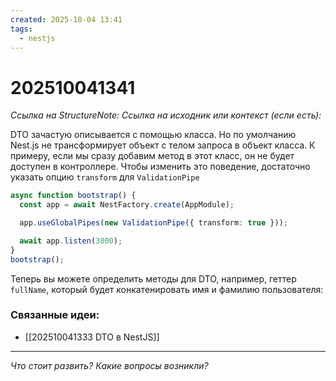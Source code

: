```yaml
---
created: 2025-10-04 13:41
tags:
  - nestjs
---
```

# 202510041341
*Ссылка на StructureNote:*
*Ссылка на исходник или контекст (если есть):* 

DTO зачастую описывается с помощью класса. Но по умолчанию Nest.js не трансформирует объект с телом запроса в объект класса. К примеру, если мы сразу добавим метод в этот класс, он не будет доступен в контроллере. Чтобы изменить это поведение, достаточно указать опцию `transform` для `ValidationPipe`
```ts
async function bootstrap() {
  const app = await NestFactory.create(AppModule);

  app.useGlobalPipes(new ValidationPipe({ transform: true }));

  await app.listen(3000);
}
bootstrap();
```
Теперь вы можете определить методы для DTO, например, геттер `fullName`, который будет конкатенировать имя и фамилию пользователя:
### Связанные идеи:
* [[202510041333 DTO в NestJS]]
---

*Что стоит развить? Какие вопросы возникли?*